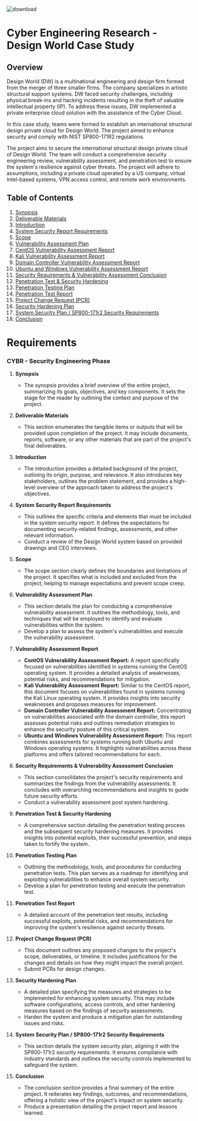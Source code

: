 ![download](https://github.com/jmart375/Case-Study/assets/91294710/5d0e34e8-db90-496c-a878-c3b5ea9fc391)
# Cyber Engineering Research - Design World Case Study

## Overview
Design World (DW) is a multinational engineering and design firm formed from the merger of three smaller firms. The company specializes in artistic structural support systems. DW faced security challenges, including physical break-ins and hacking incidents resulting in the theft of valuable intellectual property (IP). To address these issues, DW implemented a private enterprise cloud solution with the assistance of the Cyber Cloud.

In this case study, teams were formed to establish an international structural design private cloud for Design World. The project aimed to enhance security and comply with NIST SP800-171R2 regulations.

The project aims to secure the international structural design private cloud of Design World. The team will conduct a comprehensive security engineering review, vulnerability assessment, and penetration test to ensure the system's resilience against cyber threats. The project will adhere to assumptions, including a private cloud operated by a US company, virtual Intel-based systems, VPN access control, and remote work environments.

## Table of Contents

1. [Synopsis](#synopsis)
2. [Deliverable Materials](#deliverable-materials)
3. [Introduction](#introduction)
4. [System Security Report Requirements](#system-security-report-requirements)
5. [Scope](#scope)
6. [Vulnerability Assessment Plan](#vulnerability-assessment-plan)
7. [CentOS Vulnerability Assessment Report](#centos-vulnerability-assessment-report)
8. [Kali Vulnerability Assessment Report](#kali-vulnerability-assessment-report)
9. [Domain Controller Vulnerability Assessment Report](#domain-controller-vulnerability-assessment-report)
10. [Ubuntu and Windows Vulnerability Assessment Report](#ubuntu-and-windows-vulnerability-assessment-report)
11. [Security Requirements & Vulnerability Assessment Conclusion](#security-requirements--vulnerability-assessment-conclusion)
12. [Penetration Test & Security Hardening](#penetration-test--security-hardening)
13. [Penetration Testing Plan](#penetration-testing-plan)
14. [Penetration Test Report](#penetration-test-report)
15. [Project Change Request (PCR)](#project-change-request-pcr)
16. [Security Hardening Plan](#security-hardening-plan)
17. [System Security Plan / SP800-171r2 Security Requirements](#system-security-plan--sp800-171r2-security-requirements)
18. [Conclusion](#conclusion)

# Requirements

### CYBR - Security Engineering Phase
1. **Synopsis**
   - The synopsis provides a brief overview of the entire project, summarizing its goals, objectives, and key components. It sets the stage for the reader by outlining the context and purpose of the project.
  
2. **Deliverable Materials**
   - This section enumerates the tangible items or outputs that will be provided upon completion of the project. It may include documents, reports, software, or any other materials that are part of the project's final deliverables.

3. **Introduction**
   - The introduction provides a detailed background of the project, outlining its origin, purpose, and relevance. It also introduces key stakeholders, outlines the problem statement, and provides a high-level overview of the approach taken to address the project's objectives.

5. **System Security Report Requirements**
   - This outlines the specific criteria and elements that must be included in the system security report. It defines the expectations for documenting security-related findings, assessments, and other relevant information.
   - Conduct a review of the Design World system based on provided drawings and CEO interviews.

6. **Scope**
   - The scope section clearly defines the boundaries and limitations of the project. It specifies what is included and excluded from the project, helping to manage expectations and prevent scope creep.

7. **Vulnerability Assessment Plan**
   - This section details the plan for conducting a comprehensive vulnerability assessment. It outlines the methodology, tools, and techniques that will be employed to identify and evaluate vulnerabilities within the system.
   - Develop a plan to assess the system's vulnerabilities and execute the vulnerability assessment.

8. **Vulnerability Assessment Report**
    - **CentOS Vulnerability Assessment Report:**
A report specifically focused on vulnerabilities identified in systems running the CentOS operating system. It provides a detailed analysis of weaknesses, potential risks, and recommendations for mitigation.
    - **Kali Vulnerability Assessment Report:**
Similar to the CentOS report, this document focuses on vulnerabilities found in systems running the Kali Linux operating system. It provides insights into security weaknesses and proposes measures for improvement.
   - **Domain Controller Vulnerability Assessment Report:**
Concentrating on vulnerabilities associated with the domain controller, this report assesses potential risks and outlines remediation strategies to enhance the security posture of this critical system.
   - **Ubuntu and Windows Vulnerability Assessment Report:**
This report combines assessments for systems running both Ubuntu and Windows operating systems. It highlights vulnerabilities across these platforms and offers tailored recommendations for each.

9. **Security Requirements & Vulnerability Assessment Conclusion**
    - This section consolidates the project's security requirements and summarizes the findings from the vulnerability assessments. It concludes with overarching recommendations and insights to guide future security efforts.
    - Conduct a vulnerability assessment post system hardening.

11. **Penetration Test & Security Hardening**
    - A comprehensive section detailing the penetration testing process and the subsequent security hardening measures. It provides insights into potential exploits, their successful prevention, and steps taken to fortify the system.

11. **Penetration Testing Plan**
    - Outlining the methodology, tools, and procedures for conducting penetration tests. This plan serves as a roadmap for identifying and exploiting vulnerabilities to enhance overall system security.
    - Develop a plan for penetration testing and execute the penetration test.

12. **Penetration Test Report**
    - A detailed account of the penetration test results, including successful exploits, potential risks, and recommendations for improving the system's resilience against security threats.

13. **Project Change Request (PCR)**
    - This document outlines any proposed changes to the project's scope, deliverables, or timeline. It includes justifications for the changes and details on how they might impact the overall project.
    - Submit PCRs for design changes.
     
14. **Security Hardening Plan**
    - A detailed plan specifying the measures and strategies to be implemented for enhancing system security. This may include software configurations, access controls, and other hardening measures based on the findings of security assessments.
    - Harden the system and produce a mitigation plan for outstanding issues and risks.

15. **System Security Plan / SP800-171r2 Security Requirements**
    - This section details the system security plan, aligning it with the SP800-171r2 security requirements. It ensures compliance with industry standards and outlines the security controls implemented to safeguard the system.

17. **Conclusion**
    - The conclusion section provides a final summary of the entire project. It reiterates key findings, outcomes, and recommendations, offering a holistic view of the project's impact on system security.
    - Produce a presentation detailing the project report and lessons learned.

